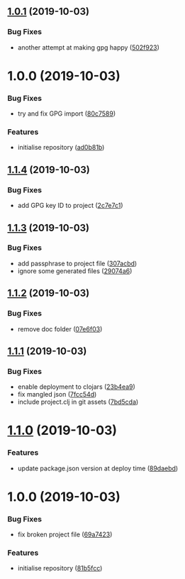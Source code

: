 ## [1.0.1](https://github.com/NoxHarmonium/leiningen-semantic-release-test-clojars/compare/v1.0.0...v1.0.1) (2019-10-03)


### Bug Fixes

* another attempt at making gpg happy ([502f923](https://github.com/NoxHarmonium/leiningen-semantic-release-test-clojars/commit/502f923))

# 1.0.0 (2019-10-03)


### Bug Fixes

* try and fix GPG import ([80c7589](https://github.com/NoxHarmonium/leiningen-semantic-release-test-clojars/commit/80c7589))


### Features

* initialise repository ([ad0b81b](https://github.com/NoxHarmonium/leiningen-semantic-release-test-clojars/commit/ad0b81b))

## [1.1.4](https://github.com/NoxHarmonium/leiningen-semantic-release-test-clojars/compare/v1.1.3...v1.1.4) (2019-10-03)


### Bug Fixes

* add GPG key ID to project ([2c7e7c1](https://github.com/NoxHarmonium/leiningen-semantic-release-test-clojars/commit/2c7e7c1))

## [1.1.3](https://github.com/NoxHarmonium/leiningen-semantic-release-test-clojars/compare/v1.1.2...v1.1.3) (2019-10-03)


### Bug Fixes

* add passphrase to project file ([307acbd](https://github.com/NoxHarmonium/leiningen-semantic-release-test-clojars/commit/307acbd))
* ignore some generated files ([29074a6](https://github.com/NoxHarmonium/leiningen-semantic-release-test-clojars/commit/29074a6))

## [1.1.2](https://github.com/NoxHarmonium/leiningen-semantic-release-test-clojars/compare/v1.1.1...v1.1.2) (2019-10-03)


### Bug Fixes

* remove doc folder ([07e6f03](https://github.com/NoxHarmonium/leiningen-semantic-release-test-clojars/commit/07e6f03))

## [1.1.1](https://github.com/NoxHarmonium/leiningen-semantic-release-test-clojars/compare/v1.1.0...v1.1.1) (2019-10-03)


### Bug Fixes

* enable deployment to clojars ([23b4ea9](https://github.com/NoxHarmonium/leiningen-semantic-release-test-clojars/commit/23b4ea9))
* fix mangled json ([7fcc54d](https://github.com/NoxHarmonium/leiningen-semantic-release-test-clojars/commit/7fcc54d))
* include project.clj in git assets ([7bd5cda](https://github.com/NoxHarmonium/leiningen-semantic-release-test-clojars/commit/7bd5cda))

# [1.1.0](https://github.com/NoxHarmonium/leiningen-semantic-release-test-clojars/compare/v1.0.0...v1.1.0) (2019-10-03)


### Features

* update package.json version at deploy time ([89daebd](https://github.com/NoxHarmonium/leiningen-semantic-release-test-clojars/commit/89daebd))

# 1.0.0 (2019-10-03)


### Bug Fixes

* fix broken project file ([69a7423](https://github.com/NoxHarmonium/leiningen-semantic-release-test-clojars/commit/69a7423))


### Features

* initialise repository ([81b5fcc](https://github.com/NoxHarmonium/leiningen-semantic-release-test-clojars/commit/81b5fcc))
